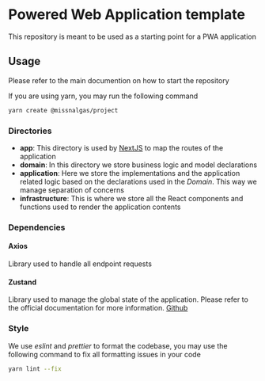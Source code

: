# Powered Web Application template

This repository is meant to be used as a starting point for a PWA application

## Usage

Please refer to the main documention on how to start the repository

If you are using yarn, you may run the following command
```sh
yarn create @missnalgas/project
```

### Directories

- **app**: This directory is used by [NextJS](https://nextjs.org/) to map the routes of the application
- **domain**: In this directory we store business logic and model declarations
- **application**: Here we store the implementations and the application related logic based on the declarations used in the *Domain*. This way we manage separation of concerns
- **infrastructure**: This is where we store all the React components and functions used to render the application contents


### Dependencies

#### Axios
Library used to handle all endpoint requests

#### Zustand

Library used to manage the global state of the application. Please refer to the official documentation for more information. [Github](https://github.com/pmndrs/zustand)

### Style

We use *eslint* and *prettier* to format the codebase, you may use the following command to fix all formatting issues in your code
```sh
yarn lint --fix
```

